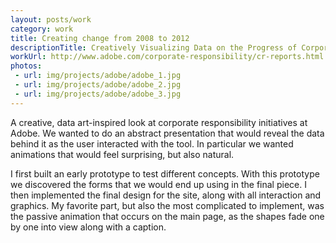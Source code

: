 ```yaml
---
layout: posts/work
category: work
title: Creating change from 2008 to 2012
descriptionTitle: Creatively Visualizing Data on the Progress of Corporate Responsibility Campaigns at Adobe
workUrl: http://www.adobe.com/corporate-responsibility/cr-reports.html
photos:
 - url: img/projects/adobe/adobe_1.jpg
 - url: img/projects/adobe/adobe_2.jpg
 - url: img/projects/adobe/adobe_3.jpg
---
```


A creative, data art-inspired look at corporate responsibility initiatives at Adobe. 
We wanted to do an abstract presentation that would reveal the data behind it as the user 
interacted with the tool. In particular we wanted animations that would feel surprising, but also natural.

I first built an early prototype to test different concepts. With this prototype we 
discovered the forms that we would end up using in the final piece. I then implemented 
the final design for the site, along with all interaction and graphics. My favorite part, 
but also the most complicated to implement, was the passive animation that occurs on the 
main page, as the shapes fade one by one into view along with a caption.